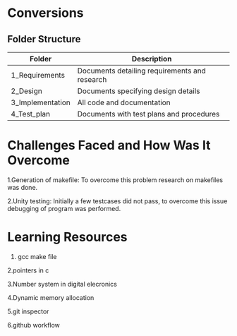 # Conversions

## Folder Structure
| Folder|	Description|
|---|---|
|1_Requirements|	Documents detailing requirements and research|
|2_Design	|Documents specifying design details
|3_Implementation|	All code and documentation
|4_Test_plan	|Documents with test plans and procedures



 
 # Challenges Faced and How Was It Overcome
 
 1.Generation of makefile: To overcome this problem research on makefiles was done.
 
 2.Unity testing: Initially a few testcases did not pass, to overcome this issue debugging of program was performed.
 
 # Learning Resources
 
   1. gcc make file
  
   2.pointers in c
  
   3.Number system in digital elecronics
  
   4.Dynamic memory allocation
  
   5.git inspector
  
   6.github workflow
  
